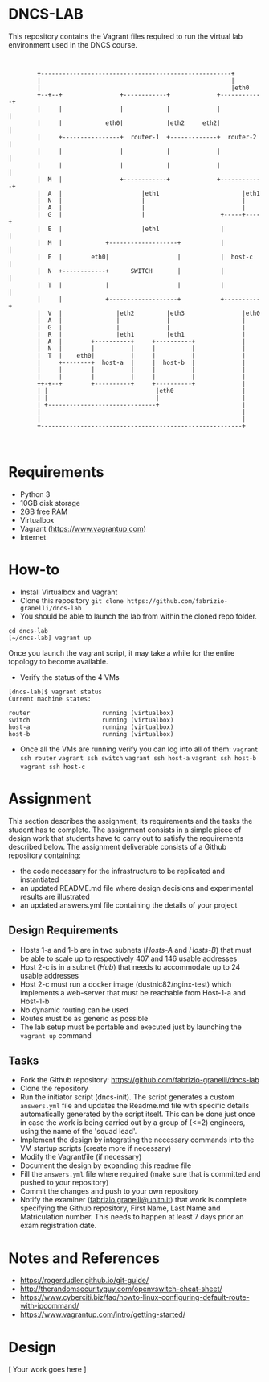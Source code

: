 # DNCS-LAB

This repository contains the Vagrant files required to run the virtual lab environment used in the DNCS course.
```


        +-----------------------------------------------------+
        |                                                     |
        |                                                     |eth0
        +--+--+                +------------+             +------------+
        |     |                |            |             |            |
        |     |            eth0|            |eth2     eth2|            |
        |     +----------------+  router-1  +-------------+  router-2  |
        |     |                |            |             |            |
        |     |                |            |             |            |
        |  M  |                +------------+             +------------+
        |  A  |                      |eth1                       |eth1
        |  N  |                      |                           |
        |  A  |                      |                           |
        |  G  |                      |                     +-----+----+
        |  E  |                      |eth1                 |          |
        |  M  |            +-------------------+           |          |
        |  E  |        eth0|                   |           |  host-c  |
        |  N  +------------+      SWITCH       |           |          |
        |  T  |            |                   |           |          |
        |     |            +-------------------+           +----------+
        |  V  |               |eth2         |eth3                |eth0
        |  A  |               |             |                    |
        |  G  |               |             |                    |
        |  R  |               |eth1         |eth1                |
        |  A  |        +----------+     +----------+             |
        |  N  |        |          |     |          |             |
        |  T  |    eth0|          |     |          |             |
        |     +--------+  host-a  |     |  host-b  |             |
        |     |        |          |     |          |             |
        |     |        |          |     |          |             |
        ++-+--+        +----------+     +----------+             |
        | |                              |eth0                   |
        | |                              |                       |
        | +------------------------------+                       |
        |                                                        |
        |                                                        |
        +--------------------------------------------------------+



```

# Requirements
 - Python 3
 - 10GB disk storage
 - 2GB free RAM
 - Virtualbox
 - Vagrant (https://www.vagrantup.com)
 - Internet

# How-to
 - Install Virtualbox and Vagrant
 - Clone this repository
`git clone https://github.com/fabrizio-granelli/dncs-lab`
 - You should be able to launch the lab from within the cloned repo folder.
```
cd dncs-lab
[~/dncs-lab] vagrant up
```
Once you launch the vagrant script, it may take a while for the entire topology to become available.
 - Verify the status of the 4 VMs
 ```
 [dncs-lab]$ vagrant status                                                                                                                                                                
Current machine states:

router                    running (virtualbox)
switch                    running (virtualbox)
host-a                    running (virtualbox)
host-b                    running (virtualbox)
```
- Once all the VMs are running verify you can log into all of them:
`vagrant ssh router`
`vagrant ssh switch`
`vagrant ssh host-a`
`vagrant ssh host-b`
`vagrant ssh host-c`

# Assignment
This section describes the assignment, its requirements and the tasks the student has to complete.
The assignment consists in a simple piece of design work that students have to carry out to satisfy the requirements described below.
The assignment deliverable consists of a Github repository containing:
- the code necessary for the infrastructure to be replicated and instantiated
- an updated README.md file where design decisions and experimental results are illustrated
- an updated answers.yml file containing the details of your project

## Design Requirements
- Hosts 1-a and 1-b are in two subnets (*Hosts-A* and *Hosts-B*) that must be able to scale up to respectively 407 and 146 usable addresses
- Host 2-c is in a subnet (*Hub*) that needs to accommodate up to 24 usable addresses
- Host 2-c must run a docker image (dustnic82/nginx-test) which implements a web-server that must be reachable from Host-1-a and Host-1-b
- No dynamic routing can be used
- Routes must be as generic as possible
- The lab setup must be portable and executed just by launching the `vagrant up` command

## Tasks
- Fork the Github repository: https://github.com/fabrizio-granelli/dncs-lab
- Clone the repository
- Run the initiator script (dncs-init). The script generates a custom `answers.yml` file and updates the Readme.md file with specific details automatically generated by the script itself.
  This can be done just once in case the work is being carried out by a group of (<=2) engineers, using the name of the 'squad lead'. 
- Implement the design by integrating the necessary commands into the VM startup scripts (create more if necessary)
- Modify the Vagrantfile (if necessary)
- Document the design by expanding this readme file
- Fill the `answers.yml` file where required (make sure that is committed and pushed to your repository)
- Commit the changes and push to your own repository
- Notify the examiner (fabrizio.granelli@unitn.it) that work is complete specifying the Github repository, First Name, Last Name and Matriculation number. This needs to happen at least 7 days prior an exam registration date.

# Notes and References
- https://rogerdudler.github.io/git-guide/
- http://therandomsecurityguy.com/openvswitch-cheat-sheet/
- https://www.cyberciti.biz/faq/howto-linux-configuring-default-route-with-ipcommand/
- https://www.vagrantup.com/intro/getting-started/


# Design
[ Your work goes here ]
